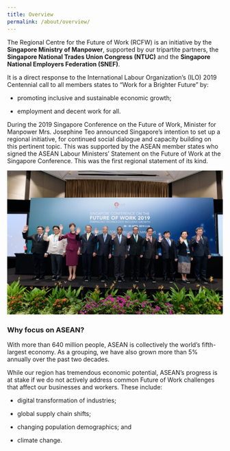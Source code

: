 ```yaml
---
title: Overview
permalink: /about/overview/
---
```


The Regional Centre for the Future of Work (RCFW) is an initiative by the **Singapore Ministry of Manpower**, supported by our tripartite partners, the **Singapore National Trades Union Congress (NTUC)** and the **Singapore National Employers Federation (SNEF)**.

It is a direct response to the International Labour Organization’s (ILO) 2019 Centennial call to all members states to “Work for a Brighter Future” by:

- promoting inclusive and sustainable economic growth;

- employment and decent work for all.

During the 2019 Singapore Conference on the Future of Work, Minister for Manpower Mrs. Josephine Teo announced Singapore’s intention to set up a regional initiative, for continued social dialogue and capacity building on this pertinent topic. This was supported by the ASEAN member states who signed the ASEAN Labour Ministers’ Statement on the Future of Work at the Singapore Conference. This was the first regional statement of its kind.

![ASEAN Labour Ministers at 2019 FoW Conference ](/images/FoW-Conference-ALM.jpeg "ASEAN Labour Ministers signed the Joint Statement on the Future of Work at the 2019 Singapore Conference on the Future of Work")

### Why focus on ASEAN?

With more than 640 million people, ASEAN is collectively the world’s fifth-largest economy. As a grouping, we have also grown more than 5% annually over the past two decades.

While our region has tremendous economic potential, ASEAN’s progress is at stake if we do not actively address common Future of Work challenges that affect our businesses and workers. These include:

- digital transformation of industries;

- global supply chain shifts;

- changing population demographics; and

- climate change.
